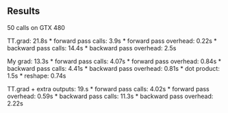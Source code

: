 Results
-------

50 calls on GTX 480

TT.grad: 21.8s
    * forward pass calls: 3.9s
    * forward pass overhead: 0.22s
    * backward pass calls: 14.4s
    * backward pass overhead: 2.5s

My grad: 13.3s
    * forward pass calls: 4.07s
    * forward pass overhead: 0.84s
    * backward pass calls: 4.41s
    * backward pass overhead: 0.81s
    * dot product: 1.5s
    * reshape: 0.74s

TT.grad + extra outputs: 19.s
    * forward pass calls: 4.02s
    * forward pass overhead: 0.59s
    * backward pass calls: 11.3s
    * backward pass overhead: 2.22s
    


